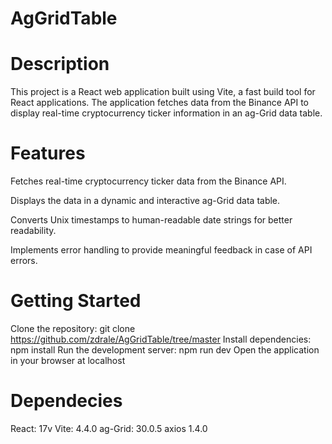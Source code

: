 # AgGridTable

# Description

This project is a React web application built using Vite, a fast build tool for React applications. The application fetches data from the Binance API to display real-time cryptocurrency ticker information in an ag-Grid data table.

# Features

Fetches real-time cryptocurrency ticker data from the Binance API.

Displays the data in a dynamic and interactive ag-Grid data table.

Converts Unix timestamps to human-readable date strings for better readability.

Implements error handling to provide meaningful feedback in case of API errors.

# Getting Started

Clone the repository: git clone https://github.com/zdrale/AgGridTable/tree/master
Install dependencies: npm install
Run the development server: npm run dev
Open the application in your browser at localhost

# Dependecies

React: 17v
Vite: 4.4.0
ag-Grid: 30.0.5
axios 1.4.0
